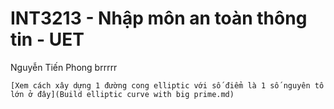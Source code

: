 # INT3213 - Nhập môn an toàn thông tin - UET
Nguyễn Tiến Phong brrrrr

```text
[Xem cách xây dựng 1 đường cong elliptic với số điểm là 1 số nguyên tố lớn ở đây](Build elliptic curve with big prime.md)
```
